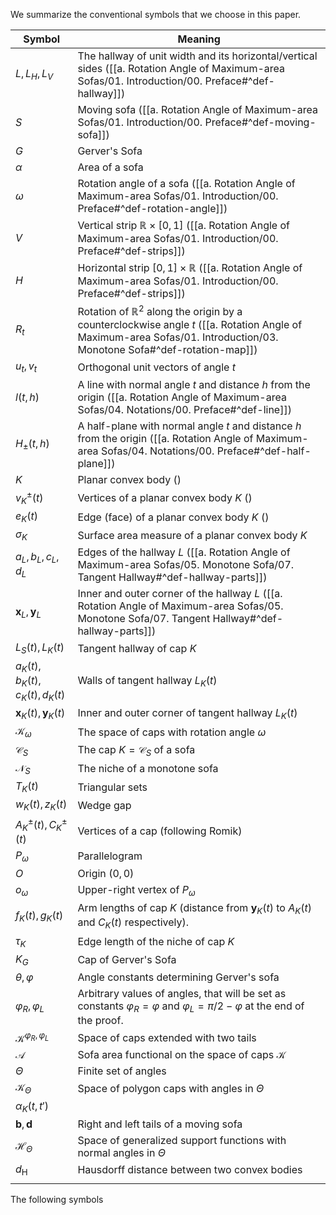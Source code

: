 We summarize the conventional symbols that we choose in this paper. 

| Symbol                               | Meaning                                                                                                                                               |
| ------------------------------------ | ----------------------------------------------------------------------------------------------------------------------------------------------------- |
| $L, L_H, L_V$                        | The hallway of unit width and its horizontal/vertical sides ([[a. Rotation Angle of Maximum-area Sofas/01. Introduction/00. Preface#^def-hallway]])                       |
| $S$                                  | Moving sofa ([[a. Rotation Angle of Maximum-area Sofas/01. Introduction/00. Preface#^def-moving-sofa]])                                                                   |
| $G$                                  | Gerver's Sofa                                                                                                                                         |
| $\alpha$                             | Area of a sofa                                                                                                                                        |
| $\omega$                             | Rotation angle of a sofa ([[a. Rotation Angle of Maximum-area Sofas/01. Introduction/00. Preface#^def-rotation-angle]])                                                   |
| $V$                                  | Vertical strip $\mathbb{R} \times [0, 1]$ ([[a. Rotation Angle of Maximum-area Sofas/01. Introduction/00. Preface#^def-strips]])                                          |
| $H$                                  | Horizontal strip $[0, 1] \times \mathbb{R}$ ([[a. Rotation Angle of Maximum-area Sofas/01. Introduction/00. Preface#^def-strips]])                                        |
| $R_t$                                | Rotation of $\mathbb{R}^2$ along the origin by a counterclockwise angle $t$ ([[a. Rotation Angle of Maximum-area Sofas/01. Introduction/03. Monotone Sofa#^def-rotation-map]]) |
| $u_t, v_t$                           | Orthogonal unit vectors of angle $t$                                                                                                                  |
| $l(t, h)$                            | A line with normal angle $t$ and distance $h$ from the origin ([[a. Rotation Angle of Maximum-area Sofas/04. Notations/00. Preface#^def-line]])                           |
| $H_{\pm}(t, h)$                      | A half-plane with normal angle $t$ and distance $h$ from the origin ([[a. Rotation Angle of Maximum-area Sofas/04. Notations/00. Preface#^def-half-plane]])               |
| $K$                                  | Planar convex body ()                                                                                                                                 |
| $v_K^{\pm}(t)$                       | Vertices of a planar convex body $K$ ()                                                                                                               |
| $e_K(t)$                             | Edge (face) of a planar convex body $K$ ()                                                                                                            |
| $\sigma_K$                           | Surface area measure of a planar convex body $K$                                                                                                      |
| $a_L, b_L, c_L, d_L$                 | Edges of the hallway $L$ ([[a. Rotation Angle of Maximum-area Sofas/05. Monotone Sofa/07. Tangent Hallway#^def-hallway-parts]])                                           |
| $\mathbf{x}_L, \mathbf{y}_L$         | Inner and outer corner of the hallway $L$ ([[a. Rotation Angle of Maximum-area Sofas/05. Monotone Sofa/07. Tangent Hallway#^def-hallway-parts]])                          |
| $L_S(t), L_K(t)$                     | Tangent hallway of cap $K$                                                                                                                            |
| $a_K(t), b_K(t), c_K(t), d_K(t)$     | Walls of tangent hallway $L_K(t)$                                                                                                                     |
| $\mathbf{x}_K(t), \mathbf{y}_K(t)$   | Inner and outer corner of tangent hallway $L_K(t)$                                                                                                    |
| $\mathcal{K}_{\omega}$               | The space of caps with rotation angle $\omega$                                                                                                        |
| $\mathcal{C}_S$                      | The cap $K = \mathcal{C}_S$ of a sofa                                                                                                                 |
| $\mathcal{N}_S$                      | The niche of a monotone sofa                                                                                                                          |
| $T_K(t)$                             | Triangular sets                                                                                                                                       |
| $w_K(t), z_K(t)$                     | Wedge gap                                                                                                                                             |
| $A_K^\pm(t), C_K^\pm(t)$             | Vertices of a cap (following Romik)                                                                                                                   |
| $P_\omega$                           | Parallelogram                                                                                                                                         |
| $O$                                  | Origin $(0, 0)$                                                                                                                                       |
| $o_\omega$                           | Upper-right vertex of $P_\omega$                                                                                                                      |
| $f_K(t), g_K(t)$                     | Arm lengths of cap $K$ (distance from $\mathbf{y}_K(t)$ to $A_K(t)$ and $C_K(t)$ respectively).                                                       |
| $\tau_K$                             | Edge length of the niche of cap $K$                                                                                                                   |
| $K_G$                                | Cap of Gerver's Sofa                                                                                                                                  |
| $\theta, \varphi$                    | Angle constants determining Gerver's sofa                                                                                                             |
| $\varphi_R, \varphi_L$               | Arbitrary values of angles, that will be set as constants $\varphi_R = \varphi$ and $\varphi_L = \pi/2 - \varphi$ at the end of the proof.            |
| $\mathcal{K}^{\varphi_R, \varphi_L}$ | Space of caps extended with two tails                                                                                                                 |
| $\mathcal{A}$                        | Sofa area functional on the space of caps $\mathcal{K}$                                                                                               |
| $\Theta$                             | Finite set of angles                                                                                                                                  |
| $\mathcal{K}_\Theta$                 | Space of polygon caps with angles in $\Theta$                                                                                                         |
| $\alpha_K(t, t')$                    |                                                                                                                                                       |
| $\mathbf{b}, \mathbf{d}$             | Right and left tails of a moving sofa                                                                                                                 |
| $\mathcal{H}_\Theta$                 | Space of generalized support functions with normal angles in $\Theta$                                                                                 |
| $d_{\text{H}}$                       | Hausdorff distance between two convex bodies                                                                                                          |
|                                      |                                                                                                                                                       |

The following symbols 

